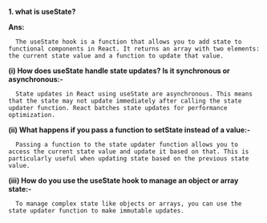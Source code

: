 **1.  what is useState?**

**Ans:** 

      The useState hook is a function that allows you to add state to functional components in React. It returns an array with two elements: the current state value and a function to update that value.

**(i) How does useState handle state updates? Is it synchronous or asynchronous:-**
      
      State updates in React using useState are asynchronous. This means that the state may not update immediately after calling the state updater function. React batches state updates for performance optimization.

**(ii) What happens if you pass a function to setState instead of a value:-**

      Passing a function to the state updater function allows you to access the current state value and update it based on that. This is particularly useful when updating state based on the previous state value.

**(iii) How do you use the useState hook to manage an object or array state:-**

      To manage complex state like objects or arrays, you can use the state updater function to make immutable updates.